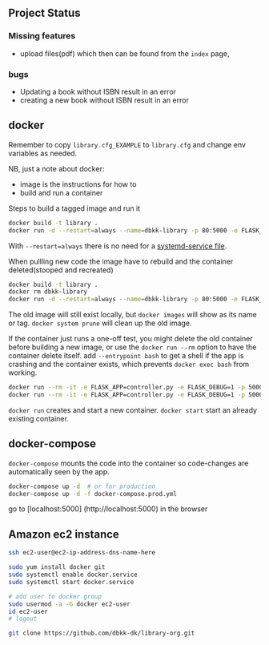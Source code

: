 

## Project Status

### Missing features
- upload files(pdf) which then can be found from the `index` page,

### bugs
- Updating a book without ISBN result in an error
- creating a new book without ISBN result in an error

## docker
Remember to copy `library.cfg_EXAMPLE` to `library.cfg` and change env variables as needed.

NB, just a note about docker:
- image is the instructions for how to
- build and run a container

Steps to build a tagged image and run it
``` sh
docker build -t library .
docker run -d --restart=always --name=dbkk-library -p 80:5000 -e FLASK_APP=controller.py library
```

With `--restart=always` there is no need for a [systemd-service file](https://stackoverflow.com/a/30450350).

When pullling new code the image have to rebuild and the container deleted(stooped and recreated)
``` sh
docker build -t library .
docker rm dbkk-library
docker run -d --restart=always --name=dbkk-library -p 80:5000 -e FLASK_APP=controller.py library
```

The old image will still exist locally, but `docker images` will show <none> as its name or tag. `docker system prune` will clean up the old image.

If the container just runs a one-off test, you might delete the old container before building a new image, or use the `docker run --rm` option to have the container delete itself. add `--entrypoint bash` to get a shell if the app is crashing and the container exists, which prevents `docker exec bash` from working.

``` sh
docker run --rm -it -e FLASK_APP=controller.py -e FLASK_DEBUG=1 -p 5000:5000 library
docker run --rm -it -e FLASK_APP=controller.py -e FLASK_DEBUG=1 -p 5000:5000 --entrypoint bash library
```

`docker run` creates and start a new container. `docker start` start an already existing container.

## docker-compose

`docker-compose` mounts the code into the container so code-changes are automatically seen by the app.
``` sh
docker-compose up -d  # or for production
docker-compose up -d -f docker-compose.prod.yml
```

go to [localhost:5000] (http://localhost:5000) in the browser


## Amazon ec2 instance

``` sh
ssh ec2-user@ec2-ip-address-dns-name-here

sudo yum install docker git
sudo systemctl enable docker.service
sudo systemctl start docker.service

# add user to docker group
sudo usermod -a -G docker ec2-user
id ec2-user
# logout

git clone https://github.com/dbkk-dk/library-org.git

```

